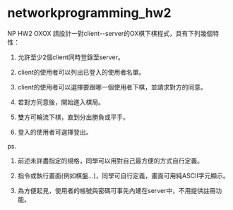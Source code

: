 # networkprogramming_hw2
NP HW2 OXOX 
請設計一對client--server的OX棋下棋程式，具有下列幾個特性：

1. 允許至少2個client同時登錄至server。

2. client的使用者可以列出已登入的使用者名單。

3. client的使用者可以選擇要跟哪一個使用者下棋，並請求對方的同意。

4. 若對方同意後，開始進入棋局。

5. 雙方可輪流下棋，直到分出勝負或平手。

6. 登入的使用者可選擇登出。


ps.

1. 前述未詳盡指定的規格，同學可以用對自己最方便的方式自行定義。

2. 指令或執行畫面(例如棋盤...)，同學可自行定義，畫面可用純ASCII字元顯示。

3. 為方便起見，使用者的帳號與密碼可事先內建在server中，不用提供註冊功能。


